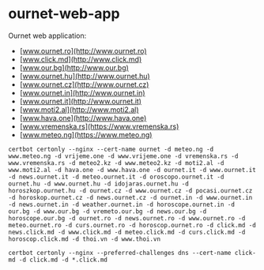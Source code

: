 # ournet-web-app

Ournet web application:

- [www.ournet.ro](http://www.ournet.ro)
- [www.click.md](http://www.click.md)
- [www.our.bg](http://www.our.bg)
- [www.ournet.hu](http://www.ournet.hu)
- [www.ournet.cz](http://www.ournet.cz)
- [www.ournet.in](http://www.ournet.in)
- [www.ournet.it](http://www.ournet.it)
- [www.moti2.al](http://www.moti2.al)
- [www.hava.one](http://www.hava.one)
- [www.vremenska.rs](https://www.vremenska.rs)
- [www.meteo.ng](https://www.meteo.ng)

```
certbot certonly --nginx --cert-name ournet -d meteo.ng -d www.meteo.ng -d vrijeme.one -d www.vrijeme.one -d vremenska.rs -d www.vremenska.rs -d meteo2.kz -d www.meteo2.kz -d moti2.al -d www.moti2.al -d hava.one -d www.hava.one -d ournet.it -d www.ournet.it -d news.ournet.it -d meteo.ournet.it -d oroscopo.ournet.it -d ournet.hu -d www.ournet.hu -d idojaras.ournet.hu -d horoszkop.ournet.hu -d ournet.cz -d www.ournet.cz -d pocasi.ournet.cz -d horoskop.ournet.cz -d news.ournet.cz -d ournet.in -d www.ournet.in -d news.ournet.in -d weather.ournet.in -d horoscope.ournet.in -d our.bg -d www.our.bg -d vremeto.our.bg -d news.our.bg -d horoscope.our.bg -d ournet.ro -d news.ournet.ro -d www.ournet.ro -d meteo.ournet.ro -d curs.ournet.ro -d horoscop.ournet.ro -d click.md -d news.click.md -d www.click.md -d meteo.click.md -d curs.click.md -d horoscop.click.md -d thoi.vn -d www.thoi.vn
```

```
certbot certonly --nginx --preferred-challenges dns --cert-name click-md -d click.md -d *.click.md
```
